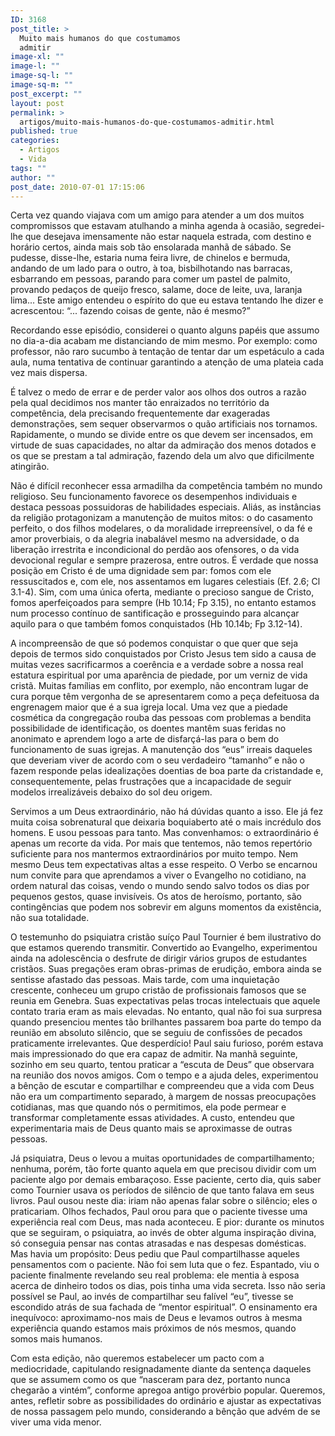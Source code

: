 ```yaml
---
ID: 3168
post_title: >
  Muito mais humanos do que costumamos
  admitir
image-xl: ""
image-l: ""
image-sq-l: ""
image-sq-m: ""
post_excerpt: ""
layout: post
permalink: >
  artigos/muito-mais-humanos-do-que-costumamos-admitir.html
published: true
categories:
  - Artigos
  - Vida
tags: ""
author: ""
post_date: 2010-07-01 17:15:06
---
```

Certa vez quando viajava com um amigo para atender a um dos muitos compromissos que estavam atulhando a minha agenda à ocasião, segredei-lhe que desejava imensamente não estar naquela estrada, com destino e horário certos, ainda mais sob tão ensolarada manhã de sábado. Se pudesse, disse-lhe, estaria numa feira livre, de chinelos e bermuda, andando de um lado para o outro, à toa, bisbilhotando nas barracas, esbarrando em pessoas, parando para comer um pastel de palmito, provando pedaços de queijo fresco, salame, doce de leite, uva, laranja lima... Este amigo entendeu o espírito do que eu estava tentando lhe dizer e acrescentou: “... fazendo coisas de gente, não é mesmo?”

Recordando esse episódio, considerei o quanto alguns papéis que assumo no dia-a-dia acabam me distanciando de mim mesmo. Por exemplo: como professor, não raro sucumbo à tentação de tentar dar um espetáculo a cada aula, numa tentativa de continuar garantindo a atenção de uma plateia cada vez mais dispersa.

É talvez o medo de errar e de perder valor aos olhos dos outros a razão pela qual decidimos nos manter tão enraizados no território da competência, dela precisando frequentemente dar exageradas demonstrações, sem sequer observarmos o quão artificiais nos tornamos. Rapidamente, o mundo se divide entre os que devem ser incensados, em virtude de suas capacidades, no altar da admiração dos menos dotados e os que se prestam a tal admiração, fazendo dela um alvo que dificilmente atingirão.

Não é difícil reconhecer essa armadilha da competência também no mundo religioso. Seu funcionamento favorece os desempenhos individuais e destaca pessoas possuidoras de habilidades especiais. Aliás, as instâncias da religião protagonizam a manutenção de muitos mitos: o do casamento perfeito, o dos filhos modelares, o da moralidade irrepreensível, o da fé e amor proverbiais, o da alegria inabalável mesmo na adversidade, o da liberação irrestrita e incondicional do perdão aos ofensores, o da vida devocional regular e sempre prazerosa, entre outros.
É verdade que nossa posição em Cristo é de uma dignidade sem par: fomos com ele ressuscitados e, com ele, nos assentamos em lugares celestiais (Ef. 2.6; Cl 3.1-4). Sim, com uma única oferta, mediante o precioso sangue de Cristo, fomos aperfeiçoados para sempre (Hb 10.14; Fp 3.15), no entanto estamos num processo contínuo de santificação e prosseguindo para alcançar aquilo para o que também fomos conquistados (Hb 10.14b; Fp 3.12-14).

A incompreensão de que só podemos conquistar o que quer que seja depois de termos sido conquistados por Cristo Jesus tem sido a causa de muitas vezes sacrificarmos a coerência e a verdade sobre a nossa real estatura espiritual por uma aparência de piedade, por um verniz de vida cristã. Muitas famílias em conflito, por exemplo, não encontram lugar de cura porque têm vergonha de se apresentarem como a peça defeituosa da engrenagem maior que é a sua igreja local. Uma vez que a piedade cosmética da congregação rouba das pessoas com problemas a bendita possibilidade de identificação, os doentes mantêm suas feridas no anonimato e aprendem logo a arte de disfarçá-las para o bem do funcionamento de suas igrejas. A manutenção dos “eus” irreais daqueles que deveriam viver de acordo com o seu verdadeiro “tamanho” e não o fazem responde pelas idealizações doentias de boa parte da cristandade e, consequentemente, pelas frustrações que a incapacidade de seguir modelos irrealizáveis debaixo do sol deu origem.

Servimos a um Deus extraordinário, não há dúvidas quanto a isso. Ele já fez muita coisa sobrenatural que deixaria boquiaberto até o mais incrédulo dos homens. E usou pessoas para tanto. Mas convenhamos: o extraordinário é apenas um recorte da vida. Por mais que tentemos, não temos repertório suficiente para nos mantermos extraordinários por muito tempo. Nem mesmo Deus tem expectativas altas a esse respeito. O Verbo se encarnou num convite para que aprendamos a viver o Evangelho no cotidiano, na ordem natural das coisas, vendo o mundo sendo salvo todos os dias por pequenos gestos, quase invisíveis. Os atos de heroísmo, portanto, são contingências que podem nos sobrevir em alguns momentos da existência, não sua totalidade.

O testemunho do psiquiatra cristão suíço Paul Tournier é bem ilustrativo do que estamos querendo transmitir. Convertido ao Evangelho, experimentou ainda na adolescência o desfrute de dirigir vários grupos de estudantes cristãos. Suas pregações eram obras-primas de erudição, embora ainda se sentisse afastado das pessoas. Mais tarde, com uma inquietação crescente, conheceu um grupo cristão de profissionais famosos que se reunia em Genebra. Suas expectativas pelas trocas intelectuais que aquele contato traria eram as mais elevadas. No entanto, qual não foi sua surpresa quando presenciou mentes tão brilhantes passarem boa parte do tempo da reunião em absoluto silêncio, que se seguiu de confissões de pecados praticamente irrelevantes. Que desperdício! Paul saiu furioso, porém estava mais impressionado do que era capaz de admitir. Na manhã seguinte, sozinho em seu quarto, tentou praticar a “escuta de Deus” que observara na reunião dos novos amigos. Com o tempo e a ajuda deles, experimentou a bênção de escutar e compartilhar e compreendeu que a vida com Deus não era um compartimento separado, à margem de nossas preocupações cotidianas, mas que quando nós o permitimos, ela pode permear e transformar completamente essas atividades. A custo, entendeu que experimentaria mais de Deus quanto mais se aproximasse de outras pessoas.

Já psiquiatra, Deus o levou a muitas oportunidades de compartilhamento; nenhuma, porém, tão forte quanto aquela em que precisou dividir com um paciente algo por demais embaraçoso. Esse paciente, certo dia, quis saber como Tournier usava os períodos de silêncio de que tanto falava em seus livros. Paul ousou neste dia: iriam não apenas falar sobre o silêncio; eles o praticariam. Olhos fechados, Paul orou para que o paciente tivesse uma experiência real com Deus, mas nada aconteceu. E pior: durante os minutos que se seguiram, o psiquiatra, ao invés de obter alguma inspiração divina, só conseguia pensar nas contas atrasadas e nas despesas domésticas. Mas havia um propósito: Deus pediu que Paul compartilhasse aqueles pensamentos com o paciente. Não foi sem luta que o fez. Espantado, viu o paciente finalmente revelando seu real problema: ele mentia à esposa acerca de dinheiro todos os dias, pois tinha uma vida secreta. Isso não seria possível se Paul, ao invés de compartilhar seu falível “eu”, tivesse se escondido atrás de sua fachada de “mentor espiritual”. O ensinamento era inequívoco: aproximamo-nos mais de Deus e levamos outros à mesma experiência quando estamos mais próximos de nós mesmos, quando somos mais humanos.

Com esta edição, não queremos estabelecer um pacto com a mediocridade, capitulando resignadamente diante da sentença daqueles que se assumem como os que “nasceram para dez, portanto nunca chegarão a vintém”, conforme apregoa antigo provérbio popular. Queremos, antes, refletir sobre as possibilidades do ordinário e ajustar as expectativas de nossa passagem pelo mundo, considerando a bênção que advém de se viver uma vida menor.